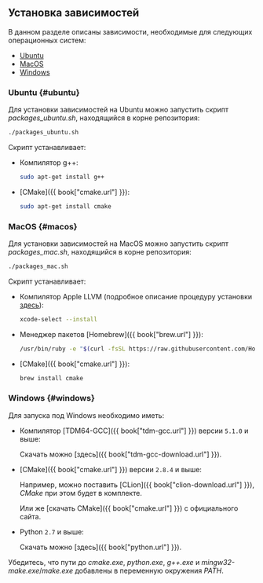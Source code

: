 ## Установка зависимостей

В данном разделе описаны зависимости, необходимые для следующих операционных систем:

- [Ubuntu](#ubuntu)
- [MacOS](#macos)
- [Windows](#windows)

### Ubuntu {#ubuntu}

Для установки зависимостей на Ubuntu можно запустить скрипт *packages_ubuntu.sh*, находящийся в корне репозитория:

```bash
./packages_ubuntu.sh
```

Скрипт устанавливает:

- Компилятор g++:

  ```bash
  sudo apt-get install g++
  ```

- [CMake]({{ book["cmake.url"] }}):

  ```bash
  sudo apt-get install cmake
  ```

### MacOS {#macos}

Для установки зависимостей на MacOS можно запустить скрипт *packages_mac.sh*, находящийся в корне репозитория:

```bash
./packages_mac.sh
```

Скрипт устанавливает:

- Компилятор Apple LLVM (подробное описание процедуру установки [здесь](http://osxdaily.com/2014/02/12/install-command-line-tools-mac-os-x/)):

  ```bash
  xcode-select --install
  ```

- Менеджер пакетов [Homebrew]({{ book["brew.url"] }}):

  ```bash
  /usr/bin/ruby -e "$(curl -fsSL https://raw.githubusercontent.com/Homebrew/install/master/install)"
  ```

- [CMake]({{ book["cmake.url"] }}):

  ```bash
  brew install cmake
  ```

### Windows {#windows}

Для запуска под Windows необходимо иметь:

- Компилятор [TDM64-GCC]({{ book["tdm-gcc.url"] }}) версии `5.1.0` и выше:

  Скачать можно [здесь]({{ book["tdm-gcc-download.url"] }}).

- [CMake]({{ book["cmake.url"] }}) версии `2.8.4` и выше:

  Например, можно поставить [CLion]({{ book["clion-download.url"] }}), *CMake* при этом будет в комплекте.

  Или же [скачать CMake]({{ book["cmake.url"] }}) с официального сайта.

- Python `2.7` и выше:

  Скачать можно [здесь]({{ book["python.url"] }}).

Убедитесь, что пути до *cmake.exe*, *python.exe*, *g++.exe* и *mingw32-make.exe*/*make.exe* добавлены в переменную окружения *PATH*.
